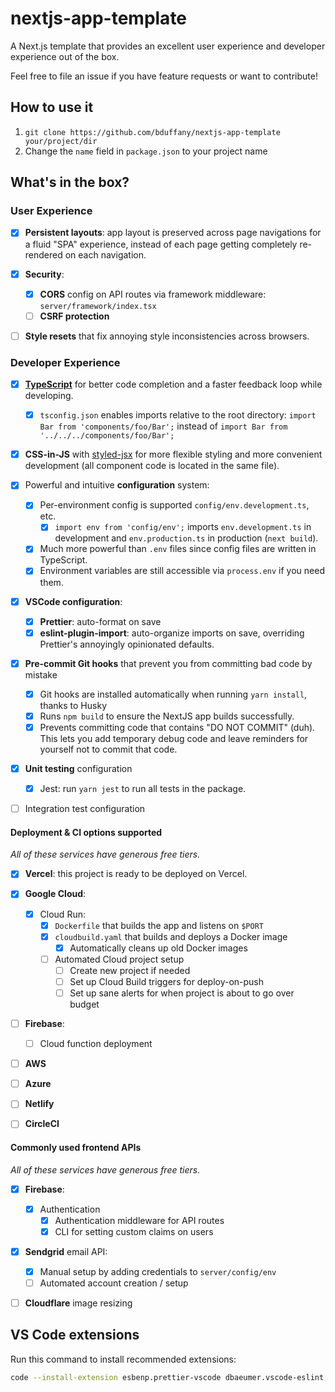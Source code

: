 <!-- TODO [i]: Add project details -->

# nextjs-app-template

A Next.js template that provides an excellent user experience and developer
experience out of the box.

Feel free to file an issue if you have feature requests or want to contribute!

## How to use it

1.  `git clone https://github.com/bduffany/nextjs-app-template your/project/dir`
2.  Change the `name` field in `package.json` to your project name

## What's in the box?

### User Experience

- [x] **Persistent layouts**: app layout is preserved across page navigations
      for a fluid "SPA" experience, instead of each page getting completely
      re-rendered on each navigation.

- [x] **Security**:

  - [x] **CORS** config on API routes via framework middleware: `server/framework/index.tsx`
  - [ ] **CSRF protection**

- [ ] **Style resets** that fix annoying style inconsistencies across browsers.

### Developer Experience

- [x] **[TypeScript](https://typescriptlang.org)** for better
      code completion and a faster feedback loop while developing.

  - [x] `tsconfig.json` enables imports relative to the root directory:
        `import Bar from 'components/foo/Bar';` instead of
        `import Bar from '../../../components/foo/Bar';`

- [x] **CSS-in-JS** with [styled-jsx](https://github.com/vercel/styled-jsx)
      for more flexible styling and more convenient development (all component
      code is located in the same file).

- [x] Powerful and intuitive **configuration** system:

  - [x] Per-environment config is supported `config/env.development.ts`, etc.
    - [x] `import env from 'config/env';` imports `env.development.ts` in
          development and `env.production.ts` in production (`next build`).
  - [x] Much more powerful than `.env` files since config files are written in TypeScript.
  - [x] Environment variables are still accessible via `process.env` if you
        need them.

- [x] **VSCode configuration**:

  - [x] **Prettier**: auto-format on save
  - [x] **eslint-plugin-import**: auto-organize imports on save, overriding
        Prettier's annoyingly opinionated defaults.

- [x] **Pre-commit Git hooks** that prevent you from committing bad code by mistake

  - [x] Git hooks are installed automatically when running `yarn install`,
        thanks to Husky
  - [x] Runs `npm build` to ensure the NextJS app builds successfully.
  - [x] Prevents committing code that contains "DO&nbsp;NOT&nbsp;COMMIT" (duh).
        This lets you add temporary debug code and leave reminders for
        yourself not to commit that code.
        <!-- NOTE: &nbsp; is used above to allow this README to commit. -->

* [x] **Unit testing** configuration

  - [x] Jest: run `yarn jest` to run all tests in the package.

* [ ] Integration test configuration

#### Deployment & CI options supported

_All of these services have generous free tiers._

- [x] **Vercel**: this project is ready to be deployed on Vercel.

- [x] **Google Cloud**:

  - [x] Cloud Run:
    - [x] `Dockerfile` that builds the app and listens on `$PORT`
    - [x] `cloudbuild.yaml` that builds and deploys a Docker image
      - [x] Automatically cleans up old Docker images
    - [ ] Automated Cloud project setup
      - [ ] Create new project if needed
      - [ ] Set up Cloud Build triggers for deploy-on-push
      - [ ] Set up sane alerts for when project is about to go over budget

- [ ] **Firebase**:

  - [ ] Cloud function deployment

- [ ] **AWS**

- [ ] **Azure**

- [ ] **Netlify**

- [ ] **CircleCI**

#### Commonly used frontend APIs

_All of these services have generous free tiers._

- [x] **Firebase**:

  - [x] Authentication
    - [x] Authentication middleware for API routes
    - [x] CLI for setting custom claims on users

- [x] **Sendgrid** email API:

  - [x] Manual setup by adding credentials to `server/config/env`
  - [ ] Automated account creation / setup

- [ ] **Cloudflare** image resizing

## VS Code extensions

Run this command to install recommended extensions:

```bash
code --install-extension esbenp.prettier-vscode dbaeumer.vscode-eslint
```
